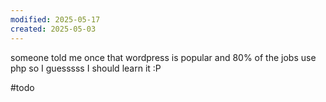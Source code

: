 ```yaml
---
modified: 2025-05-17
created: 2025-05-03
---
```

someone told me once that wordpress is popular and 80% of the jobs use php so I guesssss I should learn it :P

#todo

